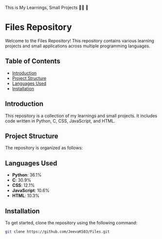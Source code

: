 This is My Learnings, Small Projects 🧑‍💻 💾 

# Files Repository

Welcome to the Files Repository! This repository contains various learning projects and small applications across multiple programming languages.

## Table of Contents
- [Introduction](#introduction)
- [Project Structure](#project-structure)
- [Languages Used](#languages-used)
- [Installation](#installation)

## Introduction
This repository is a collection of my learnings and small projects. It includes code written in Python, C, CSS, JavaScript, and HTML.

## Project Structure
The repository is organized as follows:
## Languages Used
- **Python**: 36.1%
- **C**: 30.9%
- **CSS**: 12.1%
- **JavaScript**: 10.6%
- **HTML**: 10.3%

## Installation
To get started, clone the repository using the following command:
```bash
git clone https://github.com/JeevaKS03/Files.git
